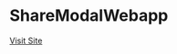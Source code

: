 # ShareModalWebapp


<a href="https://chaurasiyasantosh.github.io/ShareModalWebapp/" target="_blank">Visit Site</a>


